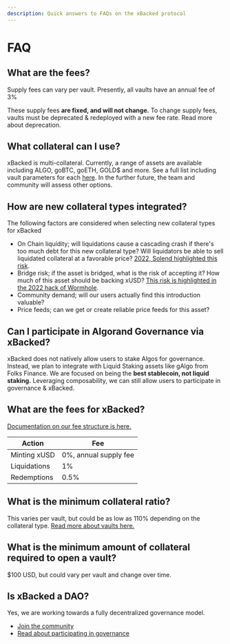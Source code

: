 ```yaml
---
description: Quick answers to FAQs on the xBacked protocol
---
```


# FAQ

## What are the fees?

Supply fees can vary per vault. Presently, all vaults have an annual fee of 3%

These supply fees **are fixed, and will not change.** To change supply fees, vaults must be deprecated & redeployed with a new fee rate. Read more about deprecation.

## What collateral can I use?

xBacked is multi-collateral. Currently, a range of assets are available including ALGO, goBTC, goETH, GOLD$ and more. See a full list including vault parameters for each [here](https://docs.xbacked.io/contracts-and-tokens/mainnet). In the further future, the team and community will assess other options.

## How are new collateral types integrated?

The following factors are considered when selecting new collateral types for xBacked

* On Chain liquidity; will liquidations cause a cascading crash if there's too much debt for this new collateral type? Will liquidators be able to sell liquidated collateral at a favorable price? [2022, Solend highlighted this risk](https://decrypt.co/103489/solend-whale-108m-loan-nearly-crashed-solana).
* Bridge risk; if the asset is bridged, what is the risk of accepting it? How much of this asset should be backing xUSD? [This risk is highlighted in the 2022 hack of Wormhole](https://twitter.com/dmihal/status/1488982240830930960?s=20\&t=Chjj\_7FEshVFaum6xXO7rw).
* Community demand; will our users actually find this introduction valuable?
* Price feeds; can we get or create reliable price feeds for this asset?



## Can I participate in Algorand Governance via xBacked?

xBacked does not natively allow users to stake Algos for governance. Instead, we plan to integrate with Liquid Staking assets like gAlgo from Folks Finance. We are focused on being the **best stablecoin, not liquid staking.** Leveraging composability, we can still allow users to participate in governance & xBacked.

## What are the fees for xBacked?

[Documentation on our fee structure is here.](product/fees.md)

| Action       | Fee                   |
| ------------ | --------------------- |
| Minting xUSD | 0%, annual supply fee |
| Liquidations | 1%                    |
| Redemptions  | 0.5%                  |

## What is the minimum collateral ratio?

This varies per vault, but could be as low as 110% depending on the collateral type. [Read more about vaults here.](product/vaults.md)

## What is the minimum amount of collateral required to open a vault?

$100 USD, but could vary per vault and change over time.

## Is xBacked a DAO?

Yes, we are working towards a fully decentralized governance model.

* [Join the community](community-links.md)
* [Read about participating in governance](governance/participating-in-governance.md)

